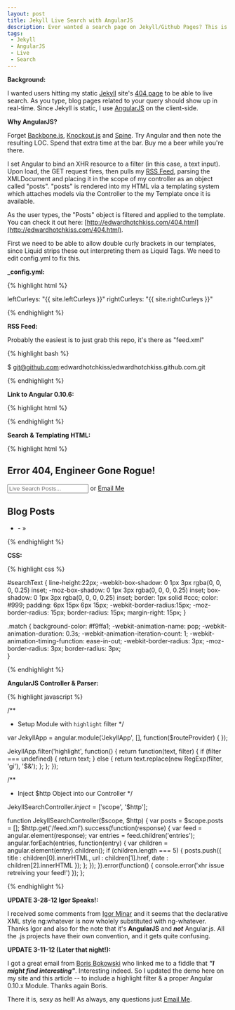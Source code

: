 ```yaml
---
layout: post
title: Jekyll Live Search with AngularJS
description: Ever wanted a search page on Jekyll/Github Pages? This is a Live Search with AngularJS for Jekyll
tags:
 - Jekyll
 - AngularJS
 - Live
 - Search
---
```


**Background:**

I wanted users hitting my static [Jekyll](http://jekyllrb.com/) site's [404 page](http://edwardhotchkiss.com/404.html) to be able to live search. As you type, blog pages related to your query should show up in real-time. Since Jekyll is static, I use [AngularJS](http://angularjs.org) on the client-side.

**Why AngularJS?**

Forget [Backbone.js](http://documentcloud.github.com/backbone/), [Knockout.js](http://knockoutjs.com/) and [Spine](https://github.com/maccman/spine). Try Angular and then note the resulting LOC. Spend that extra time at the bar. Buy me a beer while you're there.

I set Angular to bind an XHR resource to a filter (in this case, a text input). Upon load, the GET request fires, then pulls my [RSS Feed](/feed.xml), parsing the XMLDocument and placing it in the scope of my controller as an object called "posts". "posts" is rendered into my HTML via a templating system which attaches models via the Controller to the my Template once it is available.

As the user types, the "Posts" object is filtered and applied to the template. You can check it out here: [http://edwardhotchkiss.com/404.html](http://edwardhotchkiss.com/404.html).

First we need to be able to allow double curly brackets in our templates, since Liquid strips these out interpreting them as Liquid Tags. We need to edit config.yml to fix this.

**_config.yml:**

{% highlight html %}

leftCurleys: "{{ site.leftCurleys }}"
rightCurleys: "{{ site.rightCurleys }}"

{% endhighlight %}

**RSS Feed:**

Probably the easiest is to just grab this repo, it's there as "feed.xml"

{% highlight bash %}

$ git@github.com:edwardhotchkiss/edwardhotchkiss.github.com.git

{% endhighlight %}

**Link to Angular 0.10.6:**

{% highlight html %}

<script type="text/javascript" src="http://code.angularjs.org/1.0.0rc2/angular-1.0.0rc2.min.js"></script>

{% endhighlight %}

**Search & Templating HTML:**

{% highlight html %}

<div id="search-container" class="entrance" ng-app="JekyllApp" ng-controller="JekyllSearchController">
  <div class="entrance-item">
    <h2>Error 404, Engineer Gone Rogue!</h2>
    <p><input id="searchText" type="search" placeholder="Live Search Posts..." ng-model-instant ng-model="searchText" /> 
    or <a href="mailto:edwardhotchkiss@me.com">Email Me</a></p>
  </div>
  <div class="entrance-item">
    <h2>Blog Posts</h2>
    <ul>
      <li ng-repeat="post in posts">
        - <span ng-bind-html="post.date | highlight:filterBy"></span> &raquo; 
        <a href="{{ site.leftCurleys }} post.url {{ site.rightCurleys }}" ng-bind-html="post.title | highlight:searchText"></a>
      </li>
    </ul>
  </div>
</div>

{% endhighlight %}

**CSS:**

{% highlight css %}

#searchText {
  line-height:22px;
  -webkit-box-shadow: 0 1px 3px rgba(0, 0, 0, 0.25) inset;
  -moz-box-shadow: 0 1px 3px rgba(0, 0, 0, 0.25) inset;
  box-shadow: 0 1px 3px rgba(0, 0, 0, 0.25) inset;
  border: 1px solid #ccc;
  color: #999;
  padding: 6px 15px 6px 15px;
  -webkit-border-radius:15px;
  -moz-border-radius: 15px;
  border-radius: 15px;
  margin-right: 15px;
}

.match {
  background-color: #f9ffa1;
  -webkit-animation-name: pop;
  -webkit-animation-duration: 0.3s;
  -webkit-animation-iteration-count: 1;
  -webkit-animation-timing-function: ease-in-out;
  -webkit-border-radius: 3px;
  -moz-border-radius: 3px;
  border-radius: 3px;    
}

{% endhighlight %}

**AngularJS Controller & Parser:**

{% highlight javascript %}


/**
 * Setup Module with `highlight` filter
 */

var JekyllApp = angular.module('JekyllApp', [], function($routeProvider) {
});

JekyllApp.filter('highlight', function() {
  return function(text, filter) {
    if (filter === undefined) {
      return text;
    } else {
      return text.replace(new RegExp(filter, 'gi'), '<span class="match">$&</span>');
    };
  };
});

/**
 * Inject $http Object into our Controller
 */
  
JekyllSearchController.$inject = ['$scope', '$http'];

function JekyllSearchController($scope, $http) {
  var posts = $scope.posts = [];
  $http.get('/feed.xml').success(function(response) {
    var feed = angular.element(response);
    var entries = feed.children('entries');
    angular.forEach(entries, function(entry) {
      var children = angular.element(entry).children();
      if (children.length === 5) {
        posts.push({
          title : children[0].innerHTML,
          url   : children[1].href,
          date  : children[2].innerHTML
        });
      };
    });
  }).error(function() {
    console.error('xhr issue retreiving your feed!')
  });
};

{% endhighlight %}

**UPDATE 3-28-12 Igor Speaks!:**

I received some comments from [Igor Minar](https://twitter.com/#!/igorminar) and it seems that the declarative XML style ng:whatever is now wholely substituted with ng-whatever. Thanks Igor and also for the note that it's **AngularJS** and ***not*** Angular.js. All the .js projects have their own convention, and it gets quite confusing.

**UPDATE 3-11-12 (Later that night!):**

I got a great email from [Boris Bokowski](https://twitter.com/bokowski) who linked me to a fiddle that ***"I might find interesting"***. Interesting indeed. So I updated the demo here on my site and this article -- to include a highlight filter & a proper Angular 0.10.x Module. Thanks again Boris.

There it is, sexy as hell! As always, any questions just [Email Me](mailto:edwardhotchkiss@me.com).

